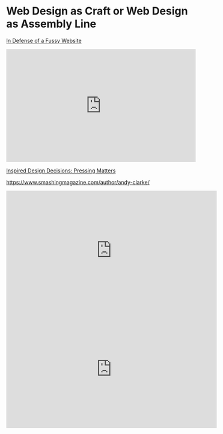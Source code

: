 # Web Design as Craft or Web Design as Assembly Line

[In Defense of a Fussy Website](https://css-tricks.com/in-defense-of-a-fussy-website/)

<iframe height="300" style="width: 100%;" scrolling="no" title="Compound grid generator" src="https://codepen.io/michellebarker/embed/zYOMYWv?default-tab=result&theme-id=dark" frameborder="no" loading="lazy" allowtransparency="true" allowfullscreen="true">
  See the Pen <a href="https://codepen.io/michellebarker/pen/zYOMYWv">
  Compound grid generator</a> by Michelle Barker (<a href="https://codepen.io/michellebarker">@michellebarker</a>)
  on <a href="https://codepen.io">CodePen</a>.
</iframe>

[Inspired Design Decisions: Pressing Matters](https://www.smashingmagazine.com/2019/07/inspired-design-decisions-pressing-matters/)

<https://www.smashingmagazine.com/author/andy-clarke/>

<div class="video">
  <iframe width="560" height="315" src="https://www.youtube.com/embed/eUeoLUjOUHw" title="YouTube video player" frameborder="0" allow="accelerometer; autoplay; clipboard-write; encrypted-media; gyroscope; picture-in-picture" allowfullscreen></iframe>
</div>

<div class="video">
  <iframe width="560" height="315" src="https://www.youtube.com/embed/OxrsO4aIjyc" title="YouTube video player" frameborder="0" allow="accelerometer; autoplay; clipboard-write; encrypted-media; gyroscope; picture-in-picture" allowfullscreen></iframe>
</div>

